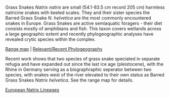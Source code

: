 Grass Snakes *Natrix natrix* are small (54.1-83.5 cm record 205 cm) harmless natricine snakes with keeled scales. They and their sister species the Barred Grass Snake *N. helvetica* are the most commonly encountered snakes in Europe. Grass Snakes are active semiaquatic foragers - their diet consists mostly of amphibians and fish. This taxon covers wetlands across a large geographic extent and recently phylogeographic analyses have revealed crytic species within the complex.
 
 
[Range map](https://media.springernature.com/full/springer-static/image/art%3A10.1038%2Fs41598-018-20218-2/MediaObjects/41598_2018_20218_Fig1_HTML.jpg) | [Relevant/Recent Phylogeography](https://www.nature.com/articles/s41598-018-20218-2.pdf)

Recent work shows that two species of grass snake speciated in separate refugia and have expanded out since the last ice age (pleistocene), with the Rhine in Germany serving as a biographraphic seperator between two species, with snakes west of the river elevated to their own status as Barred Grass Snakes *Natrix helvetica*. See the range map for details.

[European Natrix Lineages](https://static-content.springer.com/esm/art%3A10.1038%2Fs41598-018-20218-2/MediaObjects/41598_2018_20218_MOESM1_ESM.pdf)